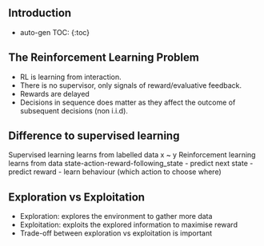 <script type="text/javascript" async
  src="https://cdnjs.cloudflare.com/ajax/libs/mathjax/2.7.1/MathJax.js?config=TeX-MML-AM_CHTML">
</script>

## Introduction
* auto-gen TOC:
{:toc}

## The Reinforcement Learning Problem
* RL is learning from interaction.
* There is no supervisor, only signals of reward/evaluative feedback.
* Rewards are delayed
* Decisions in sequence does matter as they affect the outcome of
subsequent decisions (non i.i.d).

## Difference to supervised learning
Supervised learning learns from labelled data x ~ y
Reinforcement learning learns from data state-action-reward-following_state
    - predict next state
    - predict reward
    - learn behaviour (which action to choose where)

## Exploration vs Exploitation
* Exploration: explores the environment to gather more data
* Exploitation: exploits the explored information to maximise reward
* Trade-off between exploration vs exploitation is important
